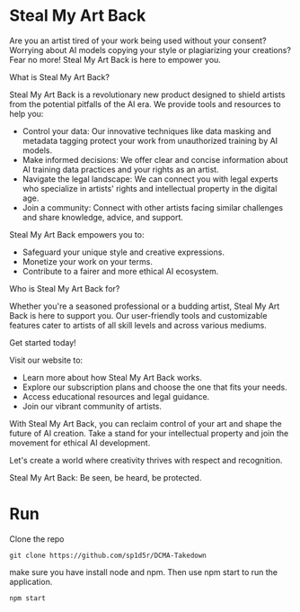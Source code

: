 # Steal My Art Back

Are you an artist tired of your work being used without your consent? Worrying about AI models copying your style or plagiarizing your creations? Fear no more! Steal My Art Back is here to empower you.

What is Steal My Art Back?

Steal My Art Back is a revolutionary new product designed to shield artists from the potential pitfalls of the AI era. We provide tools and resources to help you:

* Control your data: Our innovative techniques like data masking and metadata tagging protect your work from unauthorized training by AI models.
* Make informed decisions: We offer clear and concise information about AI training data practices and your rights as an artist.
* Navigate the legal landscape: We can connect you with legal experts who specialize in artists' rights and intellectual property in the digital age.
* Join a community: Connect with other artists facing similar challenges and share knowledge, advice, and support.

Steal My Art Back empowers you to:

* Safeguard your unique style and creative expressions.
* Monetize your work on your terms.
* Contribute to a fairer and more ethical AI ecosystem.

Who is Steal My Art Back for?

Whether you're a seasoned professional or a budding artist, Steal My Art Back is here to support you. Our user-friendly tools and customizable features cater to artists of all skill levels and across various mediums.

Get started today!

Visit our website to:

* Learn more about how Steal My Art Back works.
* Explore our subscription plans and choose the one that fits your needs.
* Access educational resources and legal guidance.
* Join our vibrant community of artists.

With Steal My Art Back, you can reclaim control of your art and shape the future of AI creation. Take a stand for your intellectual property and join the movement for ethical AI development.

Let's create a world where creativity thrives with respect and recognition.

Steal My Art Back: Be seen, be heard, be protected.


# Run

Clone the repo

```
git clone https://github.com/sp1d5r/DCMA-Takedown
```

make sure you have install node and npm. Then use npm start to run the application.

```
npm start
```

